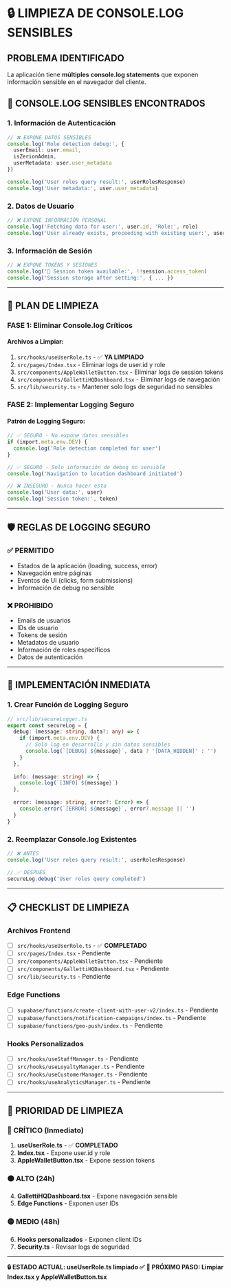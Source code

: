 # 🔒 **LIMPIEZA DE CONSOLE.LOG SENSIBLES**

## **PROBLEMA IDENTIFICADO**
La aplicación tiene **múltiples console.log statements** que exponen información sensible en el navegador del cliente.

## **🚨 CONSOLE.LOG SENSIBLES ENCONTRADOS**

### **1. Información de Autenticación**
```typescript
// ❌ EXPONE DATOS SENSIBLES
console.log('Role detection debug:', {
  userEmail: user.email,
  isZerionAdmin,
  userMetadata: user.user_metadata
})

console.log('User roles query result:', userRolesResponse)
console.log('User metadata:', user.user_metadata)
```

### **2. Datos de Usuario**
```typescript
// ❌ EXPONE INFORMACIÓN PERSONAL
console.log('Fetching data for user:', user.id, 'Role:', role)
console.log('User already exists, proceeding with existing user:', userId)
```

### **3. Información de Sesión**
```typescript
// ❌ EXPONE TOKENS Y SESIONES
console.log('📱 Session token available:', !!session.access_token)
console.log('Session storage after setting:', { ... })
```

---

## **🔧 PLAN DE LIMPIEZA**

### **FASE 1: Eliminar Console.log Críticos**

#### **Archivos a Limpiar:**
1. `src/hooks/useUserRole.ts` - ✅ **YA LIMPIADO**
2. `src/pages/Index.tsx` - Eliminar logs de user.id y role
3. `src/components/AppleWalletButton.tsx` - Eliminar logs de session tokens
4. `src/components/GallettiHQDashboard.tsx` - Eliminar logs de navegación
5. `src/lib/security.ts` - Mantener solo logs de seguridad no sensibles

### **FASE 2: Implementar Logging Seguro**

#### **Patrón de Logging Seguro:**
```typescript
// ✅ SEGURO - No expone datos sensibles
if (import.meta.env.DEV) {
  console.log('Role detection completed for user')
}

// ✅ SEGURO - Solo información de debug no sensible
console.log('Navigation to location dashboard initiated')

// ❌ INSEGURO - Nunca hacer esto
console.log('User data:', user)
console.log('Session token:', token)
```

---

## **🛡️ REGLAS DE LOGGING SEGURO**

### **✅ PERMITIDO**
- Estados de la aplicación (loading, success, error)
- Navegación entre páginas
- Eventos de UI (clicks, form submissions)
- Información de debug no sensible

### **❌ PROHIBIDO**
- Emails de usuarios
- IDs de usuario
- Tokens de sesión
- Metadatos de usuario
- Información de roles específicos
- Datos de autenticación

---

## **🚀 IMPLEMENTACIÓN INMEDIATA**

### **1. Crear Función de Logging Seguro**
```typescript
// src/lib/secureLogger.ts
export const secureLog = {
  debug: (message: string, data?: any) => {
    if (import.meta.env.DEV) {
      // Solo log en desarrollo y sin datos sensibles
      console.log(`[DEBUG] ${message}`, data ? '[DATA_HIDDEN]' : '')
    }
  },
  
  info: (message: string) => {
    console.log(`[INFO] ${message}`)
  },
  
  error: (message: string, error?: Error) => {
    console.error(`[ERROR] ${message}`, error?.message || '')
  }
}
```

### **2. Reemplazar Console.log Existentes**
```typescript
// ❌ ANTES
console.log('User roles query result:', userRolesResponse)

// ✅ DESPUÉS
secureLog.debug('User roles query completed')
```

---

## **📋 CHECKLIST DE LIMPIEZA**

### **Archivos Frontend**
- [ ] `src/hooks/useUserRole.ts` - ✅ **COMPLETADO**
- [ ] `src/pages/Index.tsx` - Pendiente
- [ ] `src/components/AppleWalletButton.tsx` - Pendiente
- [ ] `src/components/GallettiHQDashboard.tsx` - Pendiente
- [ ] `src/lib/security.ts` - Pendiente

### **Edge Functions**
- [ ] `supabase/functions/create-client-with-user-v2/index.ts` - Pendiente
- [ ] `supabase/functions/notification-campaigns/index.ts` - Pendiente
- [ ] `supabase/functions/geo-push/index.ts` - Pendiente

### **Hooks Personalizados**
- [ ] `src/hooks/useStaffManager.ts` - Pendiente
- [ ] `src/hooks/useLoyaltyManager.ts` - Pendiente
- [ ] `src/hooks/useCustomerManager.ts` - Pendiente
- [ ] `src/hooks/useAnalyticsManager.ts` - Pendiente

---

## **🎯 PRIORIDAD DE LIMPIEZA**

### **🔴 CRÍTICO (Inmediato)**
1. **useUserRole.ts** - ✅ **COMPLETADO**
2. **Index.tsx** - Expone user.id y role
3. **AppleWalletButton.tsx** - Expone session tokens

### **🟠 ALTO (24h)**
4. **GallettiHQDashboard.tsx** - Expone navegación sensible
5. **Edge Functions** - Exponen user IDs

### **🟡 MEDIO (48h)**
6. **Hooks personalizados** - Exponen client IDs
7. **Security.ts** - Revisar logs de seguridad

---

**🔒 ESTADO ACTUAL: useUserRole.ts limpiado ✅**
**🚀 PRÓXIMO PASO: Limpiar Index.tsx y AppleWalletButton.tsx** 